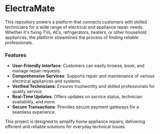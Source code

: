 # ElectraMate

This repository powers a platform that connects customers with skilled technicians for a wide range of electrical and appliance repair needs. Whether it's fixing TVs, ACs, refrigerators, heaters, or other household appliances, the platform streamlines the process of finding reliable professionals.  

### Features  
- **User-Friendly Interface**: Customers can easily browse, book, and manage repair requests.  
- **Comprehensive Services**: Supports repair and maintenance of various electrical appliances and systems.  
- **Verified Technicians**: Ensures trustworthy and skilled professionals for quality service.  
- **Real-Time Updates**: Offers updates on service status, technician availability, and more.  
- **Secure Transactions**: Provides secure payment gateways for a seamless experience.  

This project is designed to simplify home appliance repairs, delivering efficient and reliable solutions for everyday technical issues.
